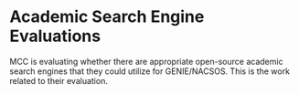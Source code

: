 # Academic Search Engine Evaluations

MCC is evaluating whether there are appropriate open-source academic search engines
that they could utilize for GENIE/NACSOS. This is the work related to their evaluation.

